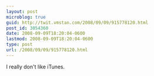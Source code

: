 ```yaml
---
layout: post
microblog: true
guid: http://twit.vmstan.com/2008/09/09/915778120.html
post_id: 3054360
date: 2008-09-09T18:20:04-0600
lastmod: 2008-09-09T18:20:04-0600
type: post
url: /2008/09/09/915778120.html
---
```

I really don't like iTunes.
